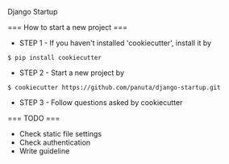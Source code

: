 Django Startup

=== How to start a new project ===

* STEP 1 - If you haven't installed 'cookiecutter', install it by

```
$ pip install cookiecutter
```

* STEP 2 - Start a new project by

```
$ cookiecutter https://github.com/panuta/django-startup.git
```

* STEP 3 - Follow questions asked by cookiecutter


=== TODO ===

* Check static file settings
* Check authentication
* Write guideline
